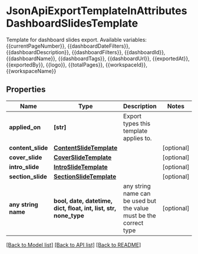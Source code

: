 # JsonApiExportTemplateInAttributesDashboardSlidesTemplate

Template for dashboard slides export. Available variables: {{currentPageNumber}}, {{dashboardDateFilters}}, {{dashboardDescription}}, {{dashboardFilters}}, {{dashboardId}}, {{dashboardName}}, {{dashboardTags}}, {{dashboardUrl}}, {{exportedAt}}, {{exportedBy}}, {{logo}}, {{totalPages}}, {{workspaceId}}, {{workspaceName}}

## Properties
Name | Type | Description | Notes
------------ | ------------- | ------------- | -------------
**applied_on** | **[str]** | Export types this template applies to. | 
**content_slide** | [**ContentSlideTemplate**](ContentSlideTemplate.md) |  | [optional] 
**cover_slide** | [**CoverSlideTemplate**](CoverSlideTemplate.md) |  | [optional] 
**intro_slide** | [**IntroSlideTemplate**](IntroSlideTemplate.md) |  | [optional] 
**section_slide** | [**SectionSlideTemplate**](SectionSlideTemplate.md) |  | [optional] 
**any string name** | **bool, date, datetime, dict, float, int, list, str, none_type** | any string name can be used but the value must be the correct type | [optional]

[[Back to Model list]](../README.md#documentation-for-models) [[Back to API list]](../README.md#documentation-for-api-endpoints) [[Back to README]](../README.md)


